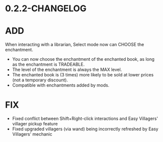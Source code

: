 # 0.2.2-CHANGELOG

# ADD

When interacting with a librarian, Select mode now can CHOOSE the enchantment.

+ You can now choose the enchantment of the enchanted book, as long as the enchantment is TRADEABLE.
+ The level of the enchantment is always the MAX level.
+ The enchanted book is (3 times) more likely to be sold at lower prices (not a temporary discount).
+ Compatible with enchantments added by mods.

# FIX

+ Fixed conflict between Shift+Right-click interactions and Easy Villagers' villager pickup feature
+ Fixed upgraded villagers (via wand) being incorrectly refreshed by Easy Villagers' mechanic